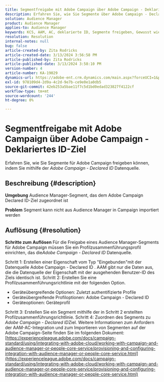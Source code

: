 ```yaml
---
title: Segmentfreigabe mit Adobe Campaign über Adobe Campaign - Deklariertes ID-Ziel
description: Erfahren Sie, wie Sie Segmente über Adobe Campaign - Declared ID-Ziel für Adobe Campaign freigeben.
solution: Audience Manager
product: Audience Manager
applies-to: Audience Manager
keywords: KCS, AAM, AC, deklarierte ID, Segmente freigeben, Gewusst wie, Adobe Audience Manager, Adobe Campaign, Deklariertes ID-Ziel
resolution: Resolution
internal-notes: null
bug: false
article-created-by: Zita Rodricks
article-created-date: 3/13/2024 3:56:58 PM
article-published-by: Zita Rodricks
article-published-date: 3/13/2024 3:58:10 PM
version-number: 4
article-number: KA-19029
dynamics-url: https://adobe-ent.crm.dynamics.com/main.aspx?forceUCI=1&pagetype=entityrecord&etn=knowledgearticle&id=fc071c51-52e1-ee11-904d-6045bd0065b6
exl-id: 978109d4-2d9a-4c2d-9e7b-ce9e0e1a0db5
source-git-commit: 42eb253a5bae11f7c5d1bd0edad323827f4122cf
workflow-type: tm+mt
source-wordcount: '244'
ht-degree: 0%

---
```


# Segmentfreigabe mit Adobe Campaign über Adobe Campaign - Deklariertes ID-Ziel


Erfahren Sie, wie Sie Segmente für Adobe Campaign freigeben können, indem Sie mithilfe der *Adobe Campaign - Declared ID* Datenquelle.

## Beschreibung {#description}


<b>Umgebung</b>
Audience Manager-Segment, das dem Adobe Campaign Declared ID-Ziel zugeordnet ist

<b>Problem</b>
Segment kann nicht aus Audience Manager in Campaign importiert werden


## Auflösung {#resolution}


<b>Schritte zum Auflösen</b>
Für die Freigabe eines Audience Manager-Segments für Adobe Campaign müssen Sie ein Profilzusammenführungsprofil einrichten, das die*Adobe Campaign - Declared ID* Datenquelle.

Schritt 1: Erstellen einer Eigenschaft vom Typ &quot;Eingebunden&quot;mit der Datenquelle Adobe Campaign - Declared ID .
AAM gibt nur die Daten aus, die die Datenquelle der Eigenschaft mit der ausgehenden Benutzer-ID des Ziels identisch ist.
Schritt 2: Erstellen Sie eine Profilzusammenführungsrichtlinie mit der folgenden Option.

- Geräteübergreifende Optionen: Zuletzt authentifizierte Profile
- Geräteübergreifende Profiloptionen: Adobe Campaign - Declared ID
- Geräteoptionen: Geräteprofil


Schritt 3: Erstellen Sie ein Segment mithilfe der in Schritt 2 erstellten Profilzusammenführungsrichtlinie.
Schritt 4: Zuordnen des Segments zu *Adobe Campaign - Declared ID*Ziel.
Weitere Informationen zum Anfordern der AAM-AC-Integration und zum Importieren von Segmenten auf der Adobe Campaign-Seite finden Sie im folgenden Dokument: [https://experienceleague.adobe.com/docs/campaign-standard/using/integrating-with-adobe-cloud/working-with-campaign-and-audience-manager-or-people-core-service/provisioning-and-configuring-integration-with-audience-manager-or-people-core-service.html](https://experienceleague.adobe.com/docs/campaign-standard/using/integrating-with-adobe-cloud/working-with-campaign-and-audience-manager-or-people-core-service/provisioning-and-configuring-integration-with-audience-manager-or-people-core-service.html)
